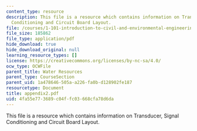 ```yaml
---
content_type: resource
description: This file is a resource which contains information on Transducer, Signal
  Conditioning and Circuit Board Layout.
file: /courses/1-101-introduction-to-civil-and-environmental-engineering-design-i-fall-2006/4fa55e773689c04ffc03668cfa78d6da_appendix2.pdf
file_size: 185862
file_type: application/pdf
hide_download: true
hide_download_original: null
learning_resource_types: []
license: https://creativecommons.org/licenses/by-nc-sa/4.0/
ocw_type: OCWFile
parent_title: Water Resources
parent_type: CourseSection
parent_uid: 1a478646-505a-a226-fa0b-d128902fe187
resourcetype: Document
title: appendix2.pdf
uid: 4fa55e77-3689-c04f-fc03-668cfa78d6da
---
```

This file is a resource which contains information on Transducer, Signal Conditioning and Circuit Board Layout.